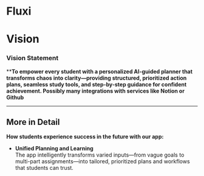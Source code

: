 # Fluxi

# Vision

### Vision Statement

****To empower every student with a personalized AI-guided planner that transforms chaos into clarity—providing structured, prioritized action plans, seamless study tools, and step-by-step guidance for confident achievement. Possibly many integrations with services like Notion or Github**

---

## More in Detail

**How students experience success in the future with our app:**

- **Unified Planning and Learning**  
  The app intelligently transforms varied inputs—from vague goals to multi-part assignments—into tailored, prioritized plans and workflows that students can trust.